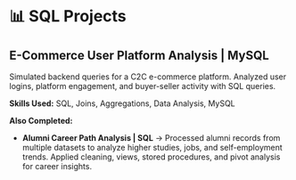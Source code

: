 # 📊 SQL Projects  

## E-Commerce User Platform Analysis | MySQL
Simulated backend queries for a C2C e-commerce platform. Analyzed user logins, platform engagement, and buyer-seller activity with SQL queries.

**Skills Used:** SQL, Joins, Aggregations, Data Analysis, MySQL

**Also Completed:**  
- **Alumni Career Path Analysis | SQL** → Processed alumni records from multiple datasets to analyze higher studies, jobs, and self-employment trends. Applied cleaning, views, stored procedures, and pivot analysis for career insights.  
